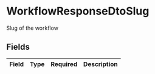 # WorkflowResponseDtoSlug

Slug of the workflow


## Fields

| Field       | Type        | Required    | Description |
| ----------- | ----------- | ----------- | ----------- |